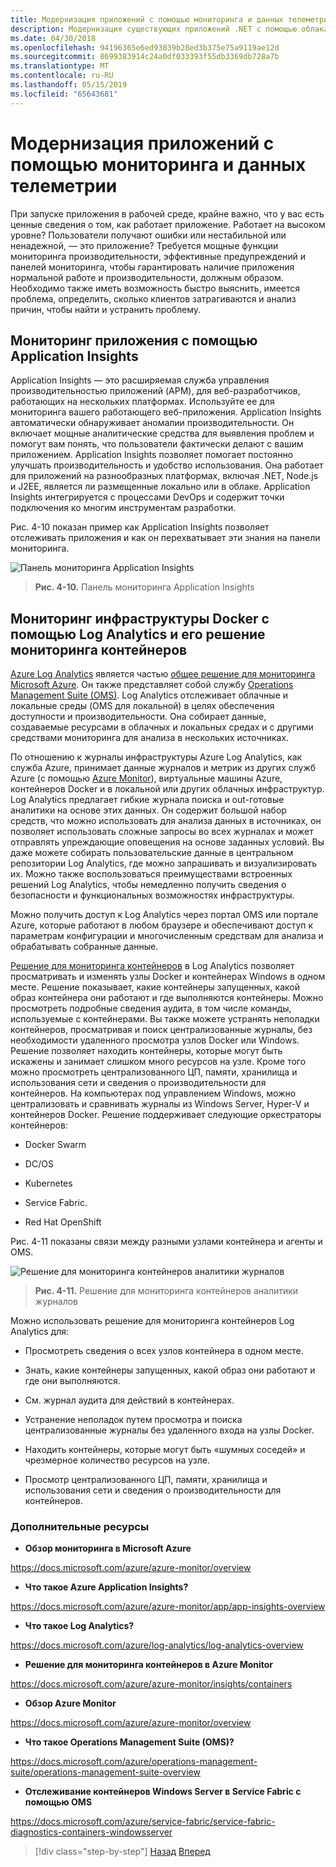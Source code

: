 ```yaml
---
title: Модернизация приложений с помощью мониторинга и данных телеметрии
description: Модернизация существующих приложений .NET с помощью облака Azure и Windows контейнерах | Модернизация приложений с помощью мониторинга и телеметрии
ms.date: 04/30/2018
ms.openlocfilehash: 94196365e6ed93839b28ed3b375e75a9119ae12d
ms.sourcegitcommit: 8699383914c24a0df033393f55db3369db728a7b
ms.translationtype: MT
ms.contentlocale: ru-RU
ms.lasthandoff: 05/15/2019
ms.locfileid: "65643681"
---
```

# <a name="modernize-your-apps-with-monitoring-and-telemetry"></a>Модернизация приложений с помощью мониторинга и данных телеметрии

При запуске приложения в рабочей среде, крайне важно, что у вас есть ценные сведения о том, как работает приложение. Работает на высоком уровне? Пользователи получают ошибки или нестабильной или ненадежной, — это приложение? Требуется мощные функции мониторинга производительности, эффективные предупреждений и панелей мониторинга, чтобы гарантировать наличие приложения нормальной работе и производительности, должным образом. Необходимо также иметь возможность быстро выяснить, имеется проблема, определить, сколько клиентов затрагиваются и анализ причин, чтобы найти и устранить проблему.

## <a name="monitor-your-application-with-application-insights"></a>Мониторинг приложения с помощью Application Insights

Application Insights — это расширяемая служба управления производительностью приложений (APM), для веб-разработчиков, работающих на нескольких платформах. Используйте ее для мониторинга вашего работающего веб-приложения. Application Insights автоматически обнаруживает аномалии производительности. Он включает мощные аналитические средства для выявления проблем и помогут вам понять, что пользователи фактически делают с вашим приложением. Application Insights позволяет помогает постоянно улучшать производительность и удобство использования. Она работает для приложений на разнообразных платформах, включая .NET, Node.js и J2EE, является ли размещенные локально или в облаке. Application Insights интегрируется с процессами DevOps и содержит точки подключения ко многим инструментам разработки.

Рис. 4-10 показан пример как Application Insights позволяет отслеживать приложения и как он перехватывает эти знания на панели мониторинга.

![Панель мониторинга Application Insights](./media/image10.png)

> **Рис. 4-10.** Панель мониторинга Application Insights

## <a name="monitor-your-docker-infrastructure-with-log-analytics-and-its-container-monitoring-solution"></a>Мониторинг инфраструктуры Docker с помощью Log Analytics и его решение мониторинга контейнеров

[Azure Log Analytics](https://docs.microsoft.com/azure/log-analytics/log-analytics-overview) является частью [общее решение для мониторинга Microsoft Azure](https://docs.microsoft.com/azure/monitoring-and-diagnostics/monitoring-overview). Он также представляет собой службу [Operations Management Suite (OMS)](https://docs.microsoft.com/azure/operations-management-suite/operations-management-suite-overview). Log Analytics отслеживает облачные и локальные среды (OMS для локальной) в целях обеспечения доступности и производительности. Она собирает данные, создаваемые ресурсами в облачных и локальных средах и с другими средствами мониторинга для анализа в нескольких источниках.

По отношению к журналы инфраструктуры Azure Log Analytics, как служба Azure, принимает данные журналов и метрик из других служб Azure (с помощью [Azure Monitor](https://docs.microsoft.com/azure/monitoring-and-diagnostics/monitoring-overview-azure-monitor)), виртуальные машины Azure, контейнеров Docker и в локальной или других облачных инфраструктур. Log Analytics предлагает гибкие журнала поиска и out-готовые аналитики на основе этих данных. Он содержит большой набор средств, что можно использовать для анализа данных в источниках, он позволяет использовать сложные запросы во всех журналах и может отправлять упреждающие оповещения на основе заданных условий. Вы даже можете собирать пользовательские данные в центральном репозитории Log Analytics, где можно запрашивать и визуализировать их. Можно также воспользоваться преимуществами встроенных решений Log Analytics, чтобы немедленно получить сведения о безопасности и функциональных возможностях инфраструктуры.

Можно получить доступ к Log Analytics через портал OMS или портале Azure, которые работают в любом браузере и обеспечивают доступ к параметрам конфигурации и многочисленным средствам для анализа и обрабатывать собранные данные.

[Решение для мониторинга контейнеров](https://docs.microsoft.com/azure/log-analytics/log-analytics-containers) в Log Analytics позволяет просматривать и изменять узлы Docker и контейнерах Windows в одном месте. Решение показывает, какие контейнеры запущенных, какой образ контейнера они работают и где выполняются контейнеры. Можно просмотреть подробные сведения аудита, в том числе команды, используемые с контейнерами. Вы также можете устранять неполадки контейнеров, просматривая и поиск централизованные журналы, без необходимости удаленного просмотра узлов Docker или Windows. Решение позволяет находить контейнеры, которые могут быть искажены и занимает слишком много ресурсов на узле. Кроме того можно просмотреть централизованного ЦП, памяти, хранилища и использования сети и сведения о производительности для контейнеров. На компьютерах под управлением Windows, можно централизовать и сравнивать журналы из Windows Server, Hyper-V и контейнеров Docker. Решение поддерживает следующие оркестраторы контейнеров:

- Docker Swarm

- DC/OS

- Kubernetes

- Service Fabric.

- Red Hat OpenShift

Рис. 4-11 показаны связи между разными узлами контейнера и агенты и OMS.

![Решение для мониторинга контейнеров аналитики журналов](./media/image11.png)

> **Рис. 4-11.** Решение для мониторинга контейнеров аналитики журналов

Можно использовать решение для мониторинга контейнеров Log Analytics для:

- Просмотреть сведения о всех узлов контейнера в одном месте.

- Знать, какие контейнеры запущенных, какой образ они работают и где они выполняются.

- См. журнал аудита для действий в контейнерах.

- Устранение неполадок путем просмотра и поиска централизованные журналы без удаленного входа на узлы Docker.

- Находить контейнеры, которые могут быть «шумных соседей» и чрезмерное количество ресурсов на узле.

- Просмотр централизованного ЦП, памяти, хранилища и использования сети и сведения о производительности для контейнеров.

### <a name="additional-resources"></a>Дополнительные ресурсы

- **Обзор мониторинга в Microsoft Azure**

<https://docs.microsoft.com/azure/azure-monitor/overview>

- **Что такое Azure Application Insights?**

<https://docs.microsoft.com/azure/azure-monitor/app/app-insights-overview>

- **Что такое Log Analytics?**

<https://docs.microsoft.com/azure/log-analytics/log-analytics-overview>

- **Решение для мониторинга контейнеров в Azure Monitor**

<https://docs.microsoft.com/azure/azure-monitor/insights/containers>

- **Обзор Azure Monitor**

<https://docs.microsoft.com/azure/azure-monitor/overview>

- **Что такое Operations Management Suite (OMS)?**

<https://docs.microsoft.com/azure/operations-management-suite/operations-management-suite-overview>

- **Отслеживание контейнеров Windows Server в Service Fabric с помощью OMS**

<https://docs.microsoft.com/azure/service-fabric/service-fabric-diagnostics-containers-windowsserver>

>[!div class="step-by-step"]
>[Назад](build-resilient-services-ready-for-the-cloud-embrace-transient-failures-in-the-cloud.md)
>[Вперед](modernize-your-apps-lifecycle-with-ci-cd-pipelines-and-devops-tools-in-the-cloud.md)
